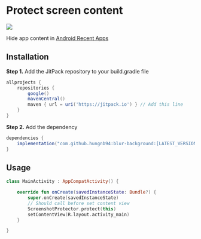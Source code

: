 # Protect screen content
[![](https://jitpack.io/v/hungnb94/blur-background.svg)](https://jitpack.io/#hungnb94/blur-background)

Hide app content in [Android Recent Apps](https://developer.android.com/guide/components/activities/recents)


## Installation

**Step 1.** Add the JitPack repository to your build.gradle file

```groovy
allprojects {
    repositories {
        google()
        mavenCentral()
        maven { url = uri('https://jitpack.io') } // Add this line
    }
}
```

**Step 2.** Add the dependency

```groovy
dependencies {
    implementation("com.github.hungnb94:blur-background:[LATEST_VERSION]")
}
```


## Usage

```kotlin
class MainActivity : AppCompatActivity() {

    override fun onCreate(savedInstanceState: Bundle?) {
        super.onCreate(savedInstanceState)
        // Should call before set content view
        ScreenshotProtector.protect(this)
        setContentView(R.layout.activity_main)
    }

}
```

